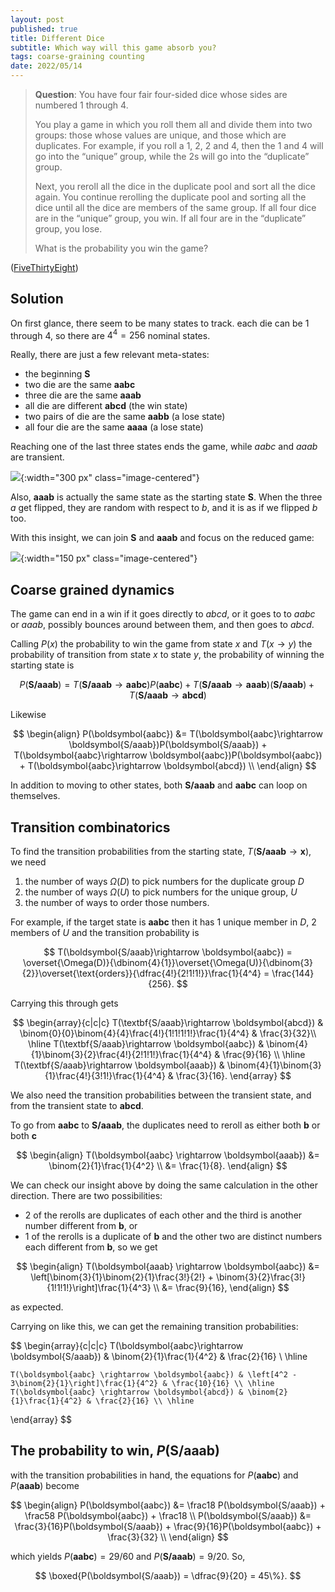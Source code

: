 ```yaml
---
layout: post
published: true
title: Different Dice
subtitle: Which way will this game absorb you?
tags: coarse-graining counting
date: 2022/05/14
---
```


>**Question**: You have four fair four-sided dice whose sides are numbered 1 through 4.
>
>You play a game in which you roll them all and divide them into two groups: those whose values are unique, and those which are duplicates. For example, if you roll a 1, 2, 2 and 4, then the 1 and 4 will go into the “unique” group, while the 2s will go into the “duplicate” group.
>
>Next, you reroll all the dice in the duplicate pool and sort all the dice again. You continue rerolling the duplicate pool and sorting all the dice until all the dice are members of the same group. If all four dice are in the “unique” group, you win. If all four are in the “duplicate” group, you lose.
>
>What is the probability you win the game?

<!--more-->

([FiveThirtyEight](https://fivethirtyeight.com/features/its-elementary-my-dear-riddler/))

## Solution

On first glance, there seem to be many states to track. each die can be $1$ through $4,$ so there are $4^4 = 256$ nominal states. 

Really, there are just a few relevant meta-states:
- the beginning $\boldsymbol{S}$
- two die are the same $\boldsymbol{aabc}$ 
- three die are the same $\boldsymbol{aaab}$ 
- all die are different $\boldsymbol{abcd}$ (the win state)
- two pairs of die are the same $\boldsymbol{aabb}$ (a lose state)
- all four die are the same $\boldsymbol{aaaa}$ (a lose state)

Reaching one of the last three states ends the game, while $aabc$ and $aaab$ are transient. 

![](/img/2022-05-14-different-dice-graph.png){:width="300 px" class="image-centered"}

Also, $\boldsymbol{aaab}$ is actually the same state as the starting state $\boldsymbol{S}.$ When the three $a$ get flipped, they are random with respect to $b,$ and it is as if we flipped $b$ too.

With this insight, we can join $\boldsymbol{S}$ and $\boldsymbol{aaab}$ and focus on the reduced game:

![](/img/2022-05-14-different-dice-reduced.png){:width="150 px" class="image-centered"}

## Coarse grained dynamics

The game can end in a win if it goes directly to $abcd,$ or it goes to to $aabc$ or $aaab$, possibly bounces around between them, and then goes to $abcd.$ 

Calling $P(x)$ the probability to win the game from state $x$ and $T(x\rightarrow y)$ the probability of transition from state $x$ to state $y$, the probability of winning the starting state is

$$
  P(\boldsymbol{S/aaab}) =  T(\boldsymbol{S/aaab}\rightarrow \boldsymbol{aabc})P(\boldsymbol{aabc}) + T(\boldsymbol{S/aaab}\rightarrow \boldsymbol{aaab})(\boldsymbol{S/aaab}) + T(\boldsymbol{S/aaab}\rightarrow \boldsymbol{abcd})
$$

Likewise

$$
    \begin{align}
      P(\boldsymbol{aabc}) &= T(\boldsymbol{aabc}\rightarrow \boldsymbol{S/aaab})P(\boldsymbol{S/aaab}) + T(\boldsymbol{aabc}\rightarrow \boldsymbol{aabc})P(\boldsymbol{aabc}) + T(\boldsymbol{aabc}\rightarrow \boldsymbol{abcd}) \\
    \end{align}
$$

In addition to moving to other states, both $\boldsymbol{S/aaab}$ and $\boldsymbol{aabc}$ can loop on themselves.

## Transition combinatorics

To find the transition probabilities from the starting state, $T(\boldsymbol{S/aaab}\rightarrow \boldsymbol{x}),$ we need

1. the number of ways $\Omega(D)$ to pick numbers for the duplicate group $D$
2. the number of ways $\Omega(U)$ to pick numbers for the unique group, $U$
3. the number of ways to order those numbers.

For example, if the target state is $\boldsymbol{aabc}$ then it has $1$ unique member in $D,$ $2$ members of $U$ and the transition probability is

$$
  T(\boldsymbol{S/aaab}\rightarrow \boldsymbol{aabc}) = \overset{\Omega(D)}{\dbinom{4}{1}}\overset{\Omega(U)}{\dbinom{3}{2}}\overset{\text{orders}}{\dfrac{4!}{2!1!1!}}\frac{1}{4^4} = \frac{144}{256}.
$$

Carrying this through gets

$$
  \begin{array}{c|c|c}
    T(\textbf{S/aaab}\rightarrow \boldsymbol{abcd}) & \binom{0}{0}\binom{4}{4}\frac{4!}{1!1!1!1!}\frac{1}{4^4} & \frac{3}{32}\\ \hline
    T(\textbf{S/aaab}\rightarrow \boldsymbol{aabc}) & \binom{4}{1}\binom{3}{2}\frac{4!}{2!1!1!}\frac{1}{4^4} & \frac{9}{16} \\ \hline
    T(\textbf{S/aaab}\rightarrow \boldsymbol{aaab}) & \binom{4}{1}\binom{3}{1}\frac{4!}{3!1!}\frac{1}{4^4} & \frac{3}{16}.
  \end{array} 
$$

We also need the transition probabilities between the transient state, and from the transient state to $\boldsymbol{abcd}.$

To go from $\boldsymbol{aabc}$ to $\boldsymbol{S/aaab},$ the duplicates need to reroll as either both $\boldsymbol{b}$ or both $\boldsymbol{c}$ 

$$
  \begin{align}
    T(\boldsymbol{aabc} \rightarrow \boldsymbol{aaab}) &= \binom{2}{1}\frac{1}{4^2} \\
    &= \frac{1}{8}.
  \end{align}
$$

We can check our insight above by doing the same calculation in the other direction. There are two possibilities: 
- $2$ of the rerolls are duplicates of each other and the third is another number different from $\boldsymbol{b},$ or 
- $1$ of the rerolls is a duplicate of $\boldsymbol{b}$ and the other two are distinct numbers each different from $\boldsymbol{b},$ so we get

$$
  \begin{align}
    T(\boldsymbol{aaab} \rightarrow \boldsymbol{aabc}) &= \left[\binom{3}{1}\binom{2}{1}\frac{3!}{2!} + \binom{3}{2}\frac{3!}{1!1!1!}\right]\frac{1}{4^3} \\
      &= \frac{9}{16},
  \end{align}
$$

as expected.

Carrying on like this, we can get the remaining transition probabilities:

$$
  \begin{array}{c|c|c}
    T(\boldsymbol{aabc}\rightarrow \boldsymbol{S/aaab}) & \binom{2}{1}\frac{1}{4^2} & \frac{2}{16} \\ \hline
<!--     T(\boldsymbol{aaab}\rightarrow \boldsymbol{aabc}) & \left[\binom{3}{1}\binom{2}{1}\frac{3!}{2!1!} + \binom{3}{2}\frac{3!}{1!1!1!}\right]\frac{1}{4^3} &  \frac{36}{64} \\ \hline
    T(\boldsymbol{aaab} \rightarrow \boldsymbol{aaab}) & \left[\binom{3}{1} + \binom{3}{1}\frac{3!}{2!1!}\right]\frac{1}{4^3} & \frac{12}{64} \\ \hline -->
    T(\boldsymbol{aabc} \rightarrow \boldsymbol{aabc}) & \left[4^2 - 3\binom{2}{1}\right]\frac{1}{4^2} & \frac{10}{16} \\ \hline
    T(\boldsymbol{aabc} \rightarrow \boldsymbol{abcd}) & \binom{2}{1}\frac{1}{4^2} & \frac{2}{16} \\ \hline
<!--     T(\boldsymbol{aaab} \rightarrow \boldsymbol{abcd}) & \frac{3!}{1!1!1!}\frac{1}{4^3} & \frac{6}{64} -->
  \end{array} 
$$

## The probability to win, $P(\boldsymbol{S/aaab})$

with the transition probabilities in hand, the equations for $P(\boldsymbol{aabc})$ and $P(\boldsymbol{aaab})$ become 

$$
  \begin{align}
    P(\boldsymbol{aabc}) &= \frac18 P(\boldsymbol{S/aaab}) + \frac58 P(\boldsymbol{aabc}) + \frac18 \\
    P(\boldsymbol{S/aaab}) &= \frac{3}{16}P(\boldsymbol{S/aaab}) + \frac{9}{16}P(\boldsymbol{aabc}) + \frac{3}{32} \\
   \end{align}
 $$

which yields $P(\boldsymbol{aabc})= 29/60$ and $P(\boldsymbol{S/aaab}) = 9/20.$ So,

$$
  \boxed{P(\boldsymbol{S/aaab}) = \dfrac{9}{20} = 45\%}.
$$

<br>
